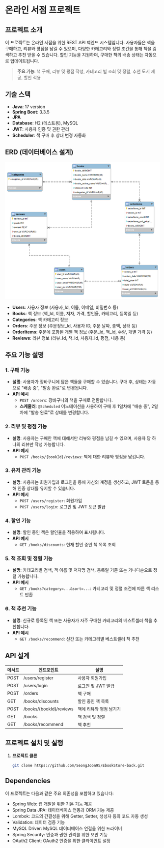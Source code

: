 # 온라인 서점 프로젝트

## 프로젝트 소개

이 프로젝트는 온라인 서점을 위한 REST API 백엔드 시스템입니다. 사용자들은 책을 구매하고, 리뷰와 평점을 남길 수 있으며, 다양한 카테고리와 정렬 조건을 통해 책을 검색하고 추천 받을 수 있습니다. 할인 기능을 지원하며, 구매한 책의 배송 상태는 자동으로 업데이트됩니다. 

> **주요 기능**: 책 구매, 리뷰 및 평점 작성, 카테고리 별 조회 및 정렬, 추천 도서 제공, 할인 적용

## 기술 스택

- **Java**: 17 version
- **Spring Boot**: 3.3.5
- **JPA**
- **Database**: H2 (테스트용), MySQL
- **JWT**: 사용자 인증 및 권한 관리
- **Scheduler**: 책 구매 후 상태 변경 자동화

## ERD (데이터베이스 설계)

![ERD](./image/EbookStoreERDImage.png)

- **Users**: 사용자 정보 (사용자_Id, 이름, 이메일, 비밀번호 등)
- **Books**: 책 정보 (책_Id, 이름, 저자, 가격, 할인율, 카테고리, 등록일 등)
- **Categories**: 책 카테고리 정보
- **Orders**: 주문 정보 (주문정보_Id, 사용자 ID, 주문 날짜, 총액, 상태 등)
- **OrderItems**: 주문에 포함된 개별 책 정보 (주문_Id, 책_Id, 수량, 개별 가격 등)
- **Reviews**: 리뷰 정보 (리뷰_Id, 책_Id, 사용자_Id, 평점, 내용 등)

## 주요 기능 설명

### 1. 구매 기능

- **설명**: 사용자가 장바구니에 담은 책들을 구매할 수 있습니다. 구매 후, 상태는 자동으로 "배송 중", "발송 완료"로 변경됩니다.
- **API 예시**
  - `POST /orders`: 장바구니의 책을 구매로 전환합니다.
  - **스케줄러**: `@Scheduled` 어노테이션을 사용하여 구매 후 1일차에 "배송 중", 2일차에 "발송 완료"로 상태를 변경합니다.

### 2. 리뷰 및 평점 기능

- **설명**: 사용자는 구매한 책에 대해서만 리뷰와 평점을 남길 수 있으며, 사용자 당 하나의 리뷰만 작성 가능합니다.
- **API 예시**
  - `POST /books/{bookId}/reviews`: 책에 대한 리뷰와 평점을 남깁니다.

### 3. 유저 관리 기능

- **설명**: 사용자는 회원가입과 로그인을 통해 자신의 계정을 생성하고, JWT 토큰을 통해 인증 상태를 유지할 수 있습니다.
- **API 예시**
  - `POST /users/register`: 회원가입
  - `POST /users/login`: 로그인 및 JWT 토큰 발급

### 4. 할인 기능

- **설명**: 할인 중인 책은 할인율을 적용하여 표시됩니다.
- **API 예시**
  - `GET /books/discounts`: 현재 할인 중인 책 목록 조회

### 5. 책 조회 및 정렬 기능

- **설명**: 카테고리별 검색, 책 이름 및 저자명 검색, 등록일 기준 또는 가나다순으로 정렬 가능합니다.
- **API 예시**
  - `GET /books?category=...&sort=...`: 카테고리 및 정렬 조건에 따른 책 리스트 반환

### 6. 책 추천 기능

- **설명**: 신규로 등록된 책 또는 사용자가 자주 구매한 카테고리의 베스트셀러 책을 추천합니다.
- **API 예시**
  - `GET /books/recommend`: 신간 또는 카테고리별 베스트셀러 책 추천

## API 설계

| 메서드 | 엔드포인트                | 설명                           |
|--------|----------------------------|--------------------------------|
| POST   | /users/register            | 사용자 회원가입                |
| POST   | /users/login               | 로그인 및 JWT 발급             |
| POST   | /orders                    | 책 구매                        |
| GET    | /books/discounts           | 할인 중인 책 목록              |
| POST   | /books/{bookId}/reviews    | 책에 리뷰와 평점 남기기        |
| GET    | /books                     | 책 검색 및 정렬                |
| GET    | /books/recommend           | 책 추천                        |

## 프로젝트 설치 및 실행

1. **프로젝트 클론**
   ```bash
   git clone https://github.com/SeongJoon95/EbookStore-back.git
   ```

## Dependencies

이 프로젝트는 다음과 같은 주요 의존성을 포함하고 있습니다:

- Spring Web: 웹 개발을 위한 기본 기능 제공
- Spring Data JPA: 데이터베이스 연동과 ORM 기능 제공
- Lombok: 코드의 간결성을 위해 Getter, Setter, 생성자 등의 코드 자동 생성
- Validation: 데이터 검증 기능
- MySQL Driver: MySQL 데이터베이스 연결을 위한 드라이버
- Spring Security: 인증과 권한 관리를 위한 보안 기능
- OAuth2 Client: OAuth2 인증을 위한 클라이언트 설정